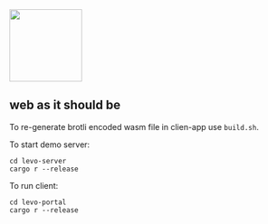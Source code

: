<img src="https://raw.githubusercontent.com/velostudio/levo/main/levo.png" width="128" />

## web as it should be

To re-generate brotli encoded wasm file in clien-app use `build.sh`.

To start demo server:

`cd levo-server`  
`cargo r --release`

To run client:

`cd levo-portal`  
`cargo r --release`
